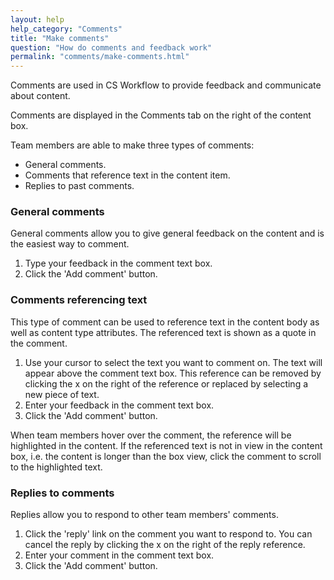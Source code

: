 ```yaml
---
layout: help
help_category: "Comments"
title: "Make comments"
question: "How do comments and feedback work"
permalink: "comments/make-comments.html"
---
```


Comments are used in CS Workflow to provide feedback and communicate
about content.

Comments are displayed in the Comments tab on the right of the content
box.

Team members are able to make three types of comments:

* General comments.
* Comments that reference text in the content item.
* Replies to past comments.

###  General comments

General comments allow you to give general feedback on the content and
is the easiest way to comment.

1.  Type your feedback in the comment text box.
2.  Click the \'Add comment\' button.

###  Comments referencing text

This type of comment can be used to reference text in the content body
as well as content type attributes. The referenced text is shown as a
quote in the comment.

1.  Use your cursor to select the text you want to comment on. The text
    will appear above the comment text box. This reference can be
    removed by clicking the x on the right of the reference or replaced
    by selecting a new piece of text.
2.  Enter your feedback in the comment text box.
3.  Click the \'Add comment\' button.

When team members hover over the comment, the reference will be
highlighted in the content. If the referenced text is not in view in the
content box, i.e. the content is longer than the box view, click the
comment to scroll to the highlighted text.

###  Replies to comments

Replies allow you to respond to other team members\' comments.

1.  Click the \'reply\' link on the comment you want to respond to. You
    can cancel the reply by clicking the x on the right of the reply
    reference.
2.  Enter your comment in the comment text box.
3.  Click the \'Add comment\' button.

